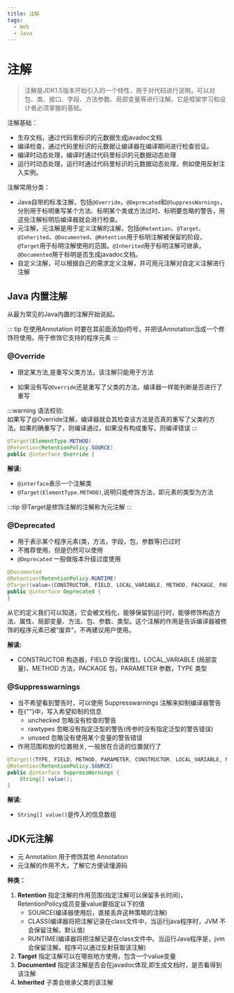 ```yaml
---
title: 注解
tags:
  - Web
  - Java
---
```


# 注解
> 注解是JDK1.5版本开始引入的一个特性，用于对代码进行说明，可以对包、类、接口、字段、方法参数、局部变量等进行注解。它是框架学习和设计者必须掌握的基础。

注解基础：
- 生存文档，通过代码里标识的元数据生成javadoc文档
- 编译检查，通过代码里标识的元数据让编译器在编译期间进行检查验证。
- 编译时动态处理，编译时通过代码里标识的元数据动态处理
- 运行时动态处理，运行时通过代码里标识的元数据动态处理，例如使用反射注入实例。

注解常用分类：
- Java自带的标准注解，包括`@Override`，`@Deprecated`和`@SuppressWarnings`，分别用于标明重写某个方法、标明某个类或方法过时、标明要忽略的警告，用这些注解标明后编译器就会进行检查。
- 元注解，元注解是用于定义注解的注解，包括`@Retention`、`@Target`、`@Inherited`、`@Documented`、`@Retention`用于标明注解被保留的阶段，`@Target`用于标明注解使用的范围，`@Inherited`用于标明注解可继承，`@Documented`用于标明是否生成javadoc文档。
- 自定义注解，可以根据自己的需求定义注解，并可用元注解对自定义注解进行注解

## Java 内置注解
从最为常见的Java内置的注解开始说起。

::: tip
在使用Annotation 时要在其前面添加`@`符号，并把该Annotation当成一个修饰符使用。用于修饰它支持的程序元素
:::

### @Override
- 限定某方法,是重写父类方法，该注解只能用于方法

- 如果没有写`@Override`还是重写了父类的方法，编译器一样能判断是否进行了重写

:::warning
语法校验:<br>
如果写了@Override注解，编译器就会其检查该方法是否真的重写了父类的方法。如果的确重写了，则编译通过，如果没有构成重写，则编译错误
:::

```java
@Target(ElementType.METHOD)
@Retention(RetentionPolicy.SOURCE)
public @interface Override {
```

<strong>解读:</strong>

- `@interface`表示一个注解类
- `@Target(ElementType.METHOD)`,说明只能修饰方法，即元素的类型为方法

:::tip
@Target是修饰注解的注解称为元注解
:::

### @Deprecated

- 用于表示某个程序元素(类，方法，字段，包，参数等)已过时
- 不推荐使用，但是仍然可以使用
- `@Deprecated` 一般做版本升级过度使用

```java
@Documented
@Retention(RetentionPolicy.RUNTIME)
@Target(value={CONSTRUCTOR, FIELD, LOCAL_VARIABLE, METHOD, PACKAGE, PARAMETER, TYPE})
public @interface Deprecated {
}
```

从它的定义我们可以知道，它会被文档化，能够保留到运行时，能够修饰构造方法、属性、局部变量、方法、包、参数、类型。这个注解的作用是告诉编译器被修饰的程序元素已被“废弃”，不再建议用户使用。



<strong>解读:</strong>

- CONSTRUCTOR 构造器，FIELD 字段(属性)，LOCAL_VARIABLE  (局部变量)，METHOD 方法，PACKAGE 包，PARAMETER 参数，TYPE 类型



### @Suppresswarnings
- 当不希望看到警告时，可以使用 Suppresswarnings 注解来抑制编译器警告
- 在{""}中，写入希望抑制的信息
    - unchecked 忽略没有检查的警告
    - rawtypes 忽略没有指定泛型的警告(传参时没有指定泛型的警告错误)
    - unused 忽略没有使用某个变量的警告错误
- 作用范围和放的位置相关, 一般放在合适的位置就行了



```java
@Target({TYPE, FIELD, METHOD, PARAMETER, CONSTRUCTOR, LOCAL_VARIABLE, MODULE})
@Retention(RetentionPolicy.SOURCE)
public @interface SuppressWarnings {
    String[] value();
}
```


<strong>解读:</strong>
- `String[] value()`是传入的信息数组


## JDK元注解

- 元 Annotation 用于修饰其他 Annotation
- 元注解的作用不大，了解它方便读懂源码


<strong>种类：</strong>
1. <strong>Retention</strong> 指定注解的作用范围(指定注解可以保留多长时间)，RetentionPolicy成员变量value要指定以下的值
    - SOURCE(编译器使用后，直接丢弃这种策略的注解)
    - CLASS(编译器将把注解记录在class文件中，当运行java程序时，JVM 不会保留注解。默认值)
    - RUNTIME(编译器将把注解记录在class文件中。当运行Java程序是，jvm会保留注解。程序可以通过反射获取该注解)
2. <strong>Target</strong> 指定注解可以在哪些地方使用，包含一个value变量
3. <strong>Documented</strong> 指定该注解是否会在javadoc体现,即生成文档时，是否看得到该注解
4. <strong>Inherited</strong> 子类会继承父类的该注解

